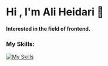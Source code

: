 # Hi , I'm Ali Heidari 👋

#### Interested in the field of frontend.

### My Skills:
[![My Skills](https://skillicons.dev/icons?i=html,css,js,bootstrap,tailwind,redux,react,git)](https://skillicons.dev)

